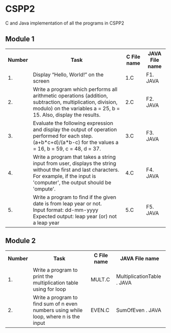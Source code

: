 # CSPP2
C and Java implementation of all the programs in CSPP2<br>

<h2>Module 1</h2>

<table>
  <tr>
    <th>Number</th>
    <th>Task</th>
    <th>C File name</th>
    <th>JAVA File name</th>
  </tr>
  <tr>
    <td>1.</td>
    <td>Display “Hello, World!” on the screen</td>
    <td>1.C</td>
    <td>F1. JAVA</td>
  </tr>
  <tr>
    <td>2.</td>
    <td>Write a program which performs all arithmetic operations (addition, subtraction, multiplication, division, modulo) on the variables a = 25, b = 15. Also, display the results.</td>
    <td>2.C</td>
    <td>F2. JAVA</td>
  </tr>
  <tr>
    <td>3.</td>
    <td>Evaluate the following expression and display the output of operation performed for each step.
(a+b*c+d)/(a*b-c) for the values a = 16, b = 59, c = 48, d = 37. </td>
	<td>3.C</td>
    <td>F3. JAVA</td>
  </tr>
  <tr>
    <td>4.</td>
    <td>Write a program that takes a string input from user, displays the string without the first and last characters.<br> For example, if the input is 'computer', the output should be 'ompute'. </td>
    <td>4.C</td>
    <td>F4. JAVA</td>
</tr>
<tr>
	<td>5.</td>
    <td>Write a program to find if the given date is from leap year or not.<br>
Input format: dd-mm-yyyy<br>
Expected output: leap year (or) not a leap year</td>
<td>5.C</td>
    <td>F5. JAVA</td>
</tr>
</table>
<h2>Module 2</h2>

<table>
  <tr>
    <th>Number</th>
    <th>Task</th>
    <th>C File name</th>
    <th>JAVA File name</th>
  </tr>
  <tr>
    <td>1.</td>
    <td>Write a program to print the multiplication table using for loop</td>
    <td>MULT.C</td>
    <td>MultiplicationTable . JAVA</td>
  </tr>
  <tr>
    <td>2.</td>
    <td>Write a program to find sum of n even numbers using while loop, where n is the input</td>
    <td>EVEN.C</td>
    <td>SumOfEven . JAVA</td>
  </tr>
 </table>
</body>

